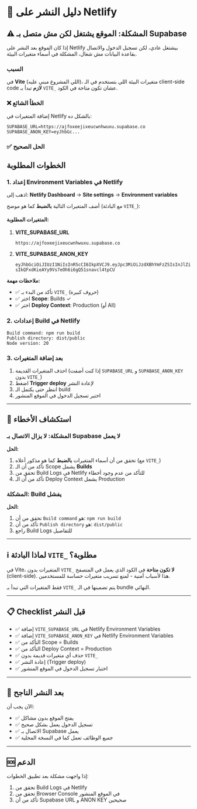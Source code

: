 # 🚀 دليل النشر على Netlify

## ⚠️ المشكلة: الموقع يشتغل لكن مش متصل بـ Supabase

إذا كان الموقع بعد النشر على Netlify بيشتغل عادي، لكن تسجيل الدخول والاتصال بقاعدة البيانات مش شغال، المشكلة في أسماء متغيرات البيئة.

### السبب

في **Vite** (اللي المشروع مبني عليه)، متغيرات البيئة اللي بتستخدم في الـ client-side code **لازم** تبدأ بـ `VITE_` عشان تكون متاحة في الكود.

### ❌ الخطأ الشائع

إضافة المتغيرات في Netlify بالشكل ده:
```
SUPABASE_URL=https://ajfoxeejixeucwnhwuxu.supabase.co
SUPABASE_ANON_KEY=eyJhbGc...
```

### ✅ الحل الصحيح

## الخطوات المطلوبة

### 1. إعداد Environment Variables في Netlify

اذهب إلى: **Netlify Dashboard** → **Site settings** → **Environment variables**

أضف المتغيرات التالية **بالضبط** كما هو موضح (مع البادئة `VITE_`):

#### المتغيرات المطلوبة:

1. **VITE_SUPABASE_URL**
   ```
   https://ajfoxeejixeucwnhwuxu.supabase.co
   ```

2. **VITE_SUPABASE_ANON_KEY**
   ```
   eyJhbGciOiJIUzI1NiIsInR5cCI6IkpXVCJ9.eyJpc3MiOiJzdXBhYmFzZSIsInJlZiI6ImFqZm94ZWVqaXhldWN3bmh3dXh1Iiwicm9sZSI6ImFub24iLCJpYXQiOjE3NTkzMTM5OTksImV4cCI6MjA3NDg4OTk5OX0.JeHU-sIkQFxdKieAYy9Vs7eOh6i6gQ51snavcl4tpCU
   ```

**ملاحظات مهمة:**
- ✅ تأكد من البدء بـ `VITE_` (حروف كبيرة)
- ✅ اختر **Scope**: Builds ✓
- ✅ اختر **Deploy Context**: Production (أو All)

### 2. إعدادات Build في Netlify

```
Build command: npm run build
Publish directory: dist/public
Node version: 20
```

### 3. بعد إضافة المتغيرات

1. احذف المتغيرات القديمة (إذا كنت أضفت `SUPABASE_URL` و `SUPABASE_ANON_KEY` بدون `VITE_`)
2. اضغط **Trigger deploy** لإعادة النشر
3. انتظر حتى يكتمل الـ build
4. اختبر تسجيل الدخول في الموقع المنشور

---

## 🔧 استكشاف الأخطاء

### المشكلة: لا يزال الاتصال بـ Supabase لا يعمل

**الحل:**
1. تحقق من أن أسماء المتغيرات **بالضبط** كما هو مذكور أعلاه (مع `VITE_`)
2. تأكد من أن الـ Scope يشمل **Builds**
3. تحقق من Build Logs في Netlify للتأكد من عدم وجود أخطاء
4. تأكد من أن الـ Deploy Context يشمل Production

### المشكلة: Build يفشل

**الحل:**
1. تحقق من أن `Build command` هو: `npm run build`
2. تأكد من أن `Publish directory` هو: `dist/public`
3. راجع Build Logs للتفاصيل

---

## ℹ️ لماذا البادئة `VITE_` مطلوبة؟

في Vite، المتغيرات بدون `VITE_` **لا تكون متاحة** في الكود الذي يعمل في المتصفح (client-side). هذا لأسباب أمنية - لمنع تسريب متغيرات حساسة للمستخدمين.

فقط المتغيرات التي تبدأ بـ `VITE_` يتم تضمينها في الـ bundle النهائي.

---

## 📋 Checklist قبل النشر

- ✅ إضافة `VITE_SUPABASE_URL` في Netlify Environment Variables
- ✅ إضافة `VITE_SUPABASE_ANON_KEY` في Netlify Environment Variables
- ✅ التأكد من Scope = Builds
- ✅ التأكد من Deploy Context = Production
- ✅ حذف أي متغيرات قديمة بدون `VITE_`
- ✅ إعادة النشر (Trigger deploy)
- ✅ اختبار تسجيل الدخول في الموقع المنشور

---

## 🎯 بعد النشر الناجح

الآن يجب أن:
- ✅ يفتح الموقع بدون مشاكل
- ✅ تسجيل الدخول يعمل بشكل صحيح
- ✅ الاتصال بـ Supabase يعمل
- ✅ جميع الوظائف تعمل كما في النسخة المحلية

---

## 🆘 الدعم

إذا واجهت مشكلة بعد تطبيق الخطوات:
1. تحقق من Build Logs في Netlify
2. تحقق من Browser Console في الموقع المنشور
3. تأكد من أن Supabase URL و ANON KEY صحيحين
